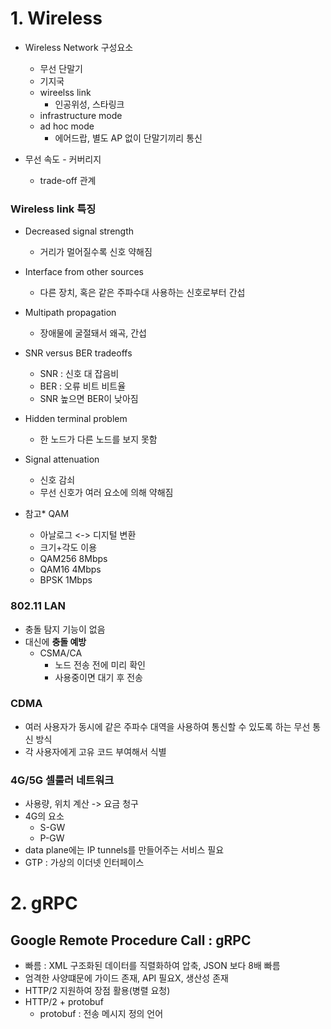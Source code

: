 # 1. Wireless
- Wireless Network 구성요소
	- 무선 단말기
	- 기지국
	- wireelss link
		- 인공위성, 스타링크
	- infrastructure mode
	- ad hoc mode
		- 에어드랍, 별도 AP 없이 단말기끼리 통신

- 무선 속도 - 커버리지
	- trade-off 관계

### Wireless link 특징
- Decreased signal strength
	- 거리가 멀어질수록 신호 약해짐
- Interface from other sources
	- 다른 장치, 혹은 같은 주파수대 사용하는 신호로부터 간섭
- Multipath propagation
	- 장애물에 굴절돼서 왜곡, 간섭
- SNR versus BER tradeoffs
	- SNR : 신호 대 잡음비
	- BER : 오류 비트 비트율
	- SNR 높으면 BER이 낮아짐
- Hidden terminal problem
	- 한 노드가 다른 노드를 보지 못함
- Signal attenuation
	- 신호 감쇠
	- 무선 신호가 여러 요소에 의해 약해짐

- 참고* QAM
	- 아날로그 <-> 디지털 변환
	- 크기+각도 이용
	- QAM256 8Mbps
	- QAM16 4Mbps
	- BPSK 1Mbps

### 802.11 LAN
- 충돌 탐지 기능이 없음
- 대신에 **충돌 예방**
	- CSMA/CA
		- 노드 전송 전에 미리 확인
		- 사용중이면 대기 후 전송

### CDMA
- 여러 사용자가 동시에 같은 주파수 대역을 사용하여 통신할 수 있도록 하는 무선 통신 방식
- 각 사용자에게 고유 코드 부여해서 식별

### 4G/5G 셀룰러 네트워크
- 사용량, 위치 계산 -> 요금 청구
- 4G의 요소
	- S-GW
	- P-GW
- data plane에는 IP tunnels를 만들어주는 서비스 필요
- GTP : 가상의 이더넷 인터페이스


# 2. gRPC
## Google Remote Procedure Call : gRPC
- 빠름 : XML 구조화된 데이터를 직렬화하여 압축, JSON 보다 8배 빠름
- 엄격한 사양떄문에 가이드 존재, API 필요X, 생산성 존재
- HTTP/2 지원하여 장점 활용(병렬 요청)
- HTTP/2 + protobuf
	- protobuf : 전송 메시지 정의 언어